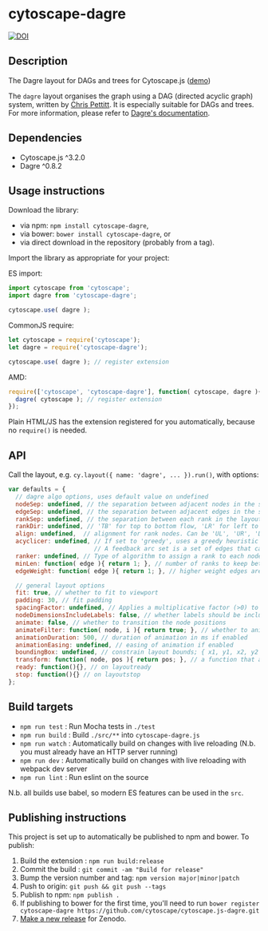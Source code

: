cytoscape-dagre
================================================================================

[![DOI](https://zenodo.org/badge/42206402.svg)](https://zenodo.org/badge/latestdoi/42206402)

## Description

The Dagre layout for DAGs and trees for Cytoscape.js ([demo](https://cytoscape.github.io/cytoscape.js-dagre))

The `dagre` layout organises the graph using a DAG (directed acyclic graph) system, written by [Chris Pettitt](https://www.linkedin.com/in/chrismpettitt).  It is especially suitable for DAGs and trees.  For more information, please refer to [Dagre's documentation](https://github.com/cpettitt/dagre).

## Dependencies

 * Cytoscape.js ^3.2.0
 * Dagre ^0.8.2


## Usage instructions

Download the library:
 * via npm: `npm install cytoscape-dagre`,
 * via bower: `bower install cytoscape-dagre`, or
 * via direct download in the repository (probably from a tag).

Import the library as appropriate for your project:

ES import:

```js
import cytoscape from 'cytoscape';
import dagre from 'cytoscape-dagre';

cytoscape.use( dagre );
```

CommonJS require:

```js
let cytoscape = require('cytoscape');
let dagre = require('cytoscape-dagre');

cytoscape.use( dagre ); // register extension
```

AMD:

```js
require(['cytoscape', 'cytoscape-dagre'], function( cytoscape, dagre ){
  dagre( cytoscape ); // register extension
});
```

Plain HTML/JS has the extension registered for you automatically, because no `require()` is needed.


## API

Call the layout, e.g. `cy.layout({ name: 'dagre', ... }).run()`, with options:

```js
var defaults = {
  // dagre algo options, uses default value on undefined
  nodeSep: undefined, // the separation between adjacent nodes in the same rank
  edgeSep: undefined, // the separation between adjacent edges in the same rank
  rankSep: undefined, // the separation between each rank in the layout
  rankDir: undefined, // 'TB' for top to bottom flow, 'LR' for left to right,
  align: undefined,  // alignment for rank nodes. Can be 'UL', 'UR', 'DL', or 'DR', where U = up, D = down, L = left, and R = right
  acyclicer: undefined, // If set to 'greedy', uses a greedy heuristic for finding a feedback arc set for a graph.
                        // A feedback arc set is a set of edges that can be removed to make a graph acyclic.
  ranker: undefined, // Type of algorithm to assign a rank to each node in the input graph. Possible values: 'network-simplex', 'tight-tree' or 'longest-path'
  minLen: function( edge ){ return 1; }, // number of ranks to keep between the source and target of the edge
  edgeWeight: function( edge ){ return 1; }, // higher weight edges are generally made shorter and straighter than lower weight edges

  // general layout options
  fit: true, // whether to fit to viewport
  padding: 30, // fit padding
  spacingFactor: undefined, // Applies a multiplicative factor (>0) to expand or compress the overall area that the nodes take up
  nodeDimensionsIncludeLabels: false, // whether labels should be included in determining the space used by a node
  animate: false, // whether to transition the node positions
  animateFilter: function( node, i ){ return true; }, // whether to animate specific nodes when animation is on; non-animated nodes immediately go to their final positions
  animationDuration: 500, // duration of animation in ms if enabled
  animationEasing: undefined, // easing of animation if enabled
  boundingBox: undefined, // constrain layout bounds; { x1, y1, x2, y2 } or { x1, y1, w, h }
  transform: function( node, pos ){ return pos; }, // a function that applies a transform to the final node position
  ready: function(){}, // on layoutready
  stop: function(){} // on layoutstop
};
```


## Build targets

* `npm run test` : Run Mocha tests in `./test`
* `npm run build` : Build `./src/**` into `cytoscape-dagre.js`
* `npm run watch` : Automatically build on changes with live reloading (N.b. you must already have an HTTP server running)
* `npm run dev` : Automatically build on changes with live reloading with webpack dev server
* `npm run lint` : Run eslint on the source

N.b. all builds use babel, so modern ES features can be used in the `src`.


## Publishing instructions

This project is set up to automatically be published to npm and bower.  To publish:

1. Build the extension : `npm run build:release`
1. Commit the build : `git commit -am "Build for release"`
1. Bump the version number and tag: `npm version major|minor|patch`
1. Push to origin: `git push && git push --tags`
1. Publish to npm: `npm publish .`
1. If publishing to bower for the first time, you'll need to run `bower register cytoscape-dagre https://github.com/cytoscape/cytoscape.js-dagre.git`
1. [Make a new release](https://github.com/cytoscape/cytoscape.js-dagre/releases/new) for Zenodo.
